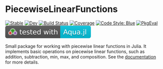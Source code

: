 # PiecewiseLinearFunctions

[![Stable](https://img.shields.io/badge/docs-stable-blue.svg)](https://BatyLeo.github.io/PiecewiseLinearFunctions.jl/stable/)
[![Dev](https://img.shields.io/badge/docs-dev-blue.svg)](https://BatyLeo.github.io/PiecewiseLinearFunctions.jl/dev/)
[![Build Status](https://github.com/BatyLeo/PiecewiseLinearFunctions.jl/actions/workflows/CI.yml/badge.svg?branch=main)](https://github.com/BatyLeo/PiecewiseLinearFunctions.jl/actions/workflows/CI.yml?query=branch%3Amain)
[![Coverage](https://codecov.io/gh/BatyLeo/PiecewiseLinearFunctions.jl/branch/main/graph/badge.svg)](https://codecov.io/gh/BatyLeo/PiecewiseLinearFunctions.jl)
[![Code Style: Blue](https://img.shields.io/badge/code%20style-blue-4495d1.svg)](https://github.com/invenia/BlueStyle)
[![PkgEval](https://JuliaCI.github.io/NanosoldierReports/pkgeval_badges/P/PiecewiseLinearFunctions.svg)](https://JuliaCI.github.io/NanosoldierReports/pkgeval_badges/P/PiecewiseLinearFunctions.html)
[![Aqua](https://raw.githubusercontent.com/JuliaTesting/Aqua.jl/master/badge.svg)](https://github.com/JuliaTesting/Aqua.jl)

Small package for working with piecewise linear functions in Julia.
It implements basic operations on piecewise linear functions, such as addition, subtraction, min, max, and composition.
See the [documentation](https://BatyLeo.github.io/PiecewiseLinearFunctions.jl/stable/) for more details.
